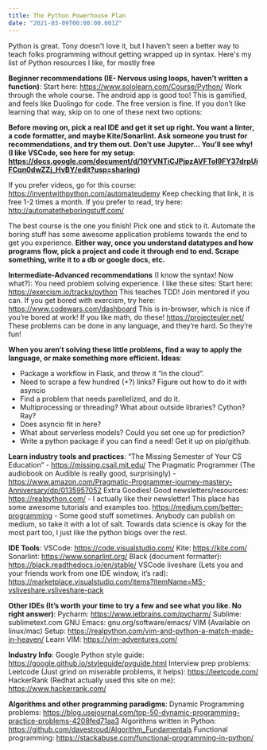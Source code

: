```yaml
---
title: The Python Powerhouse Plan
date: "2021-03-09T00:00:00.001Z"
---
```


Python is great. Tony doesn't love it, but I haven't seen a better way to teach folks programming without getting wrapped up in syntax. Here's my list of Python resources I like, for mostly free

**Beginner recommendations (IE- Nervous using loops, haven’t written a function)**:
Start here: https://www.sololearn.com/Course/Python/
Work through the whole course. The android app is good too!
This is gamified, and feels like Duolingo for code. The free version is fine.
If you don’t like learning that way, skip on to one of these next two options:


**Before moving on, pick a real IDE and get it set up right. You want a linter, a code formatter, and maybe Kite/Sonarlint. Ask someone you trust for recommendations, and try them out. Don’t use Jupyter… You’ll see why! (I like VSCode, see here for my setup: https://docs.google.com/document/d/10YVNTiCJPjpzAVFTol9FY37drpUiFCqn0dwZZj_HvBY/edit?usp=sharing)**

If you prefer videos, go for this course: https://inventwithpython.com/automateudemy
Keep checking that link, it is free 1-2 times a month.
If you prefer to read, try here: http://automatetheboringstuff.com/


The best course is the one you finish! Pick one and stick to it. Automate the boring stuff has some awesome application problems towards the end to get you experience. **Either way, once you understand datatypes and how programs flow, pick a project and code it through end to end. Scrape something, write it to a db or google docs, etc.** 

**Intermediate-Advanced recommendations** (I know the syntax! Now what?):
You need problem solving experience. I like these sites:
Start here: https://exercism.io/tracks/python
This teaches TDD! Join mentored if you can.
If you get bored with exercism, try here: https://www.codewars.com/dashboard
This is in-browser, which is nice if you’re bored at work!
If you like math, do these! https://projecteuler.net/
These problems can be done in any language, and they’re hard. So they’re fun!


**When you aren’t solving these little problems, find a way to apply the language, or make something more efficient. Ideas**:
- Package a workflow in Flask, and throw it “in the cloud”.
- Need to scrape a few hundred (+?) links? Figure out how to do it with asyncio
- Find a problem that needs parellelized, and do it. 
- Multiprocessing or threading? What about outside libraries? Cython? Ray?
- Does asyncio fit in here?
- What about serverless models? Could you set one up for prediction?
- Write a python package if you can find a need! Get it up on pip/github.


**Learn industry tools and practices**:
“The Missing Semester of Your CS Education” - https://missing.csail.mit.edu/
The Pragmatic Programmer (The audiobook on Audible is really good, surprisingly) - https://www.amazon.com/Pragmatic-Programmer-journey-mastery-Anniversary/dp/0135957052
Extra Goodies!
Good newsletters/resources:
https://realpython.com/ - I actually like their newsletter! This place has some awesome tutorials and examples too.
https://medium.com/better-programming - Some good stuff sometimes. Anybody can publish on medium, so take it with a lot of salt. Towards data science is okay for the most part too, I just like the python blogs over the rest.


**IDE Tools**:
VSCode: https://code.visualstudio.com/
Kite: https://kite.com/
Sonarlint: https://www.sonarlint.org/
Black (document formatter): https://black.readthedocs.io/en/stable/
VSCode liveshare (Lets you and your friends work from one IDE window, it’s rad):
https://marketplace.visualstudio.com/items?itemName=MS-vsliveshare.vsliveshare-pack

**Other IDEs (It’s worth your time to try a few and see what you like. No right answer)**:
Pycharm: https://www.jetbrains.com/pycharm/
Sublime: sublimetext.com
GNU Emacs: gnu.org/software/emacs/
VIM (Available on linux/mac)
Setup: https://realpython.com/vim-and-python-a-match-made-in-heaven/
Learn VIM: https://vim-adventures.com/


**Industry Info**:
Google Python style guide: https://google.github.io/styleguide/pyguide.html
Interview prep problems: 
Leetcode (Just grind on miserable problems, it helps): https://leetcode.com/
HackerRank (Redhat actually used this site on me): https://www.hackerrank.com/

**Algorithms and other programming paradigms**:
Dynamic Programming problems:
https://blog.usejournal.com/top-50-dynamic-programming-practice-problems-4208fed71aa3
Algorithms written in Python: https://github.com/davestroud/Algorithm_Fundamentals
Functional programming: https://stackabuse.com/functional-programming-in-python/
